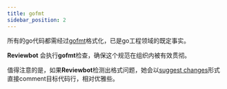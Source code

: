 ```yaml
---
title: gofmt
sidebar_position: 2
---
```


所有的go代码都需经过[gofmt](https://pkg.go.dev/cmd/gofmt)格式化，已是go工程领域的既定事实。

**Reviewbot** 会执行**gofmt**检查，确保这个规范在组织内被有效贯彻。

值得注意的是，如果**Reviewbot**检测出格式问题，她会以[suggest changes](https://docs.github.com/en/pull-requests/collaborating-with-pull-requests/reviewing-changes-in-pull-requests/incorporating-feedback-in-your-pull-request)形式直接comment目标代码行，相对优雅些。
